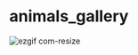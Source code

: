 # animals_gallery


![ezgif com-resize](https://user-images.githubusercontent.com/47231687/89965759-3607cb00-dc56-11ea-9d09-3ad693a31249.png)
